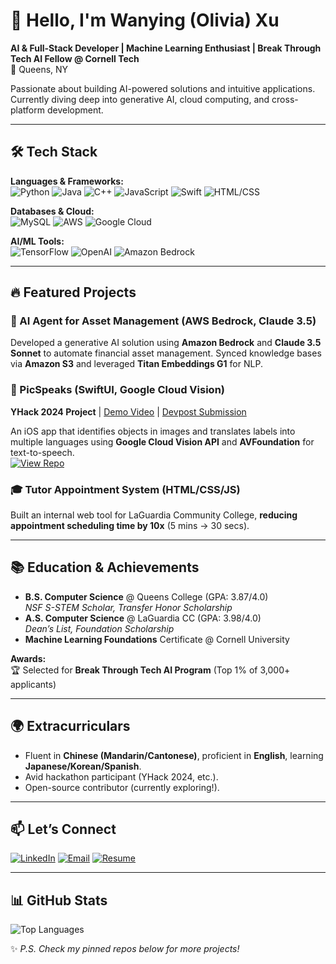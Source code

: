 <!--
**OliviaCoding/OliviaCoding** is a ✨ _special_ ✨ repository because its `README.md` (this file) appears on your GitHub profile.

Here are some ideas to get you started:

- 🔭 I’m currently working on ...
- 🌱 I’m currently learning ...
- 👯 I’m looking to collaborate on ...
- 🤔 I’m looking for help with ...
- 💬 Ask me about ...
- 📫 How to reach me: ...
- 😄 Pronouns: ...
- ⚡ Fun fact: ...
-->
# 👋 Hello, I'm Wanying (Olivia) Xu

**AI & Full-Stack Developer | Machine Learning Enthusiast | Break Through Tech AI Fellow @ Cornell Tech**  
📍 Queens, NY 

Passionate about building AI-powered solutions and intuitive applications. Currently diving deep into generative AI, cloud computing, and cross-platform development.  

---

## 🛠️ Tech Stack  
**Languages & Frameworks:**  
![Python](https://img.shields.io/badge/Python-3776AB?logo=python&logoColor=white)
![Java](https://img.shields.io/badge/Java-007396?logo=java&logoColor=white)
![C++](https://img.shields.io/badge/C++-00599C?logo=c%2B%2B&logoColor=white)
![JavaScript](https://img.shields.io/badge/JavaScript-F7DF1E?logo=javascript&logoColor=black)
![Swift](https://img.shields.io/badge/Swift-F05138?logo=swift&logoColor=white)
![HTML/CSS](https://img.shields.io/badge/HTML5-E34F26?logo=html5&logoColor=white)  

**Databases & Cloud:**  
![MySQL](https://img.shields.io/badge/MySQL-4479A1?logo=mysql&logoColor=white)
![AWS](https://img.shields.io/badge/AWS-232F3E?logo=amazon-aws&logoColor=white)
![Google Cloud](https://img.shields.io/badge/Google_Cloud-4285F4?logo=google-cloud&logoColor=white)  

**AI/ML Tools:**  
![TensorFlow](https://img.shields.io/badge/TensorFlow-FF6F00?logo=tensorflow&logoColor=white)
![OpenAI](https://img.shields.io/badge/OpenAI-412991?logo=openai&logoColor=white)
![Amazon Bedrock](https://img.shields.io/badge/Amazon_Bedrock-FF9900?logo=amazon&logoColor=white)  

---

## 🔥 Featured Projects  

### 🤖 AI Agent for Asset Management (AWS Bedrock, Claude 3.5)  
Developed a generative AI solution using **Amazon Bedrock** and **Claude 3.5 Sonnet** to automate financial asset management. Synced knowledge bases via **Amazon S3** and leveraged **Titan Embeddings G1** for NLP.  

### 📱 PicSpeaks (SwiftUI, Google Cloud Vision) 
**YHack 2024 Project** | [Demo Video](https://www.youtube.com/watch?v=SOy6RthaEU8&t=2s) | [Devpost Submission](https://devpost.com/software/picspeaks)

An iOS app that identifies objects in images and translates labels into multiple languages using **Google Cloud Vision API** and **AVFoundation** for text-to-speech.  
[![View Repo](https://img.shields.io/badge/View_Repo-181717?logo=github)](https://github.com/OliviaCoding/PicSpeaks)  

### 🎓 Tutor Appointment System (HTML/CSS/JS)  
Built an internal web tool for LaGuardia Community College, **reducing appointment scheduling time by 10x** (5 mins → 30 secs).  

---

## 📚 Education & Achievements  
- **B.S. Computer Science** @ Queens College (GPA: 3.87/4.0)  
  *NSF S-STEM Scholar, Transfer Honor Scholarship*  
- **A.S. Computer Science** @ LaGuardia CC (GPA: 3.98/4.0)  
  *Dean’s List, Foundation Scholarship*  
- **Machine Learning Foundations** Certificate @ Cornell University  

**Awards:**  
🏆 Selected for **Break Through Tech AI Program** (Top 1% of 3,000+ applicants)  

---

## 🌍 Extracurriculars  
- Fluent in **Chinese (Mandarin/Cantonese)**, proficient in **English**, learning **Japanese/Korean/Spanish**.  
- Avid hackathon participant (YHack 2024, etc.).  
- Open-source contributor (currently exploring!).  

---

## 📫 Let’s Connect  
[![LinkedIn](https://img.shields.io/badge/LinkedIn-0A66C2?logo=linkedin)](https://linkedin.com/in/wanying-olivia-xu-x13131b7)
[![Email](https://img.shields.io/badge/Email-D14836?logo=gmail)](mailto:oliviaxintern@gmail.com)
[![Resume](https://img.shields.io/badge/Resume-4285F4?logo=google-drive)](https://github.com/OliviaCoding/OliviaCoding/blob/main/Wanying_Xu_s_Resume_July_31_2025.pdf)  

---

## 📊 GitHub Stats  
<!-- ![Olivia's GitHub Stats](https://github-readme-stats.vercel.app/api?username=OliviaCoding&show_icons=true&theme=radical&hide_title=true)-->
![Top Languages](https://github-readme-stats.vercel.app/api/top-langs/?username=OliviaCoding&layout=compact&theme=radical)  

✨ *P.S. Check my pinned repos below for more projects!*  
